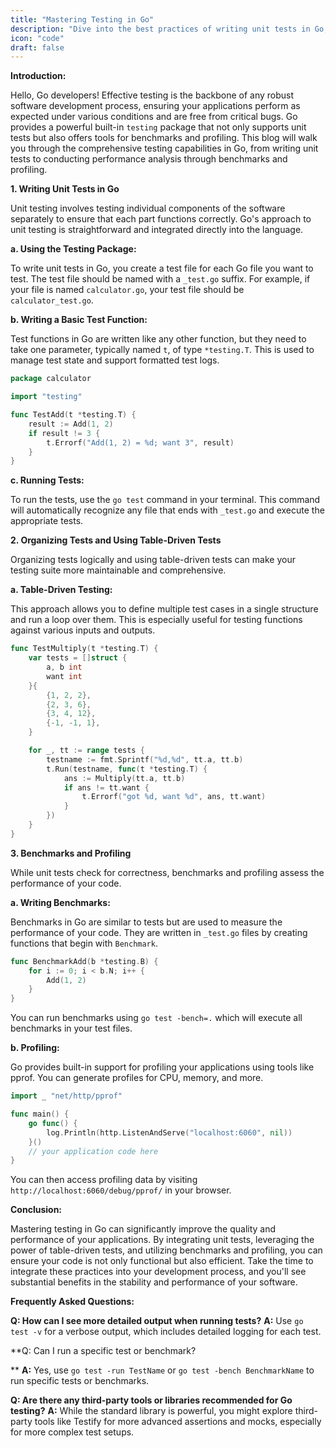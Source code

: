 ```yaml
---
title: "Mastering Testing in Go"
description: "Dive into the best practices of writing unit tests in Go, leveraging the built-in testing package, and utilizing benchmarks and profiling to optimize your Go applications."
icon: "code"
draft: false
---
```

**Introduction:**

Hello, Go developers! Effective testing is the backbone of any robust software development process, ensuring your applications perform as expected under various conditions and are free from critical bugs. Go provides a powerful built-in `testing` package that not only supports unit tests but also offers tools for benchmarks and profiling. This blog will walk you through the comprehensive testing capabilities in Go, from writing unit tests to conducting performance analysis through benchmarks and profiling.

**1. Writing Unit Tests in Go**

Unit testing involves testing individual components of the software separately to ensure that each part functions correctly. Go's approach to unit testing is straightforward and integrated directly into the language.

**a. Using the Testing Package:**

To write unit tests in Go, you create a test file for each Go file you want to test. The test file should be named with a `_test.go` suffix. For example, if your file is named `calculator.go`, your test file should be `calculator_test.go`.

**b. Writing a Basic Test Function:**

Test functions in Go are written like any other function, but they need to take one parameter, typically named `t`, of type `*testing.T`. This is used to manage test state and support formatted test logs.

```go
package calculator

import "testing"

func TestAdd(t *testing.T) {
    result := Add(1, 2)
    if result != 3 {
        t.Errorf("Add(1, 2) = %d; want 3", result)
    }
}
```

**c. Running Tests:**

To run the tests, use the `go test` command in your terminal. This command will automatically recognize any file that ends with `_test.go` and execute the appropriate tests.

**2. Organizing Tests and Using Table-Driven Tests**

Organizing tests logically and using table-driven tests can make your testing suite more maintainable and comprehensive.

**a. Table-Driven Testing:**

This approach allows you to define multiple test cases in a single structure and run a loop over them. This is especially useful for testing functions against various inputs and outputs.

```go
func TestMultiply(t *testing.T) {
    var tests = []struct {
        a, b int
        want int
    }{
        {1, 2, 2},
        {2, 3, 6},
        {3, 4, 12},
        {-1, -1, 1},
    }

    for _, tt := range tests {
        testname := fmt.Sprintf("%d,%d", tt.a, tt.b)
        t.Run(testname, func(t *testing.T) {
            ans := Multiply(tt.a, tt.b)
            if ans != tt.want {
                t.Errorf("got %d, want %d", ans, tt.want)
            }
        })
    }
}
```

**3. Benchmarks and Profiling**

While unit tests check for correctness, benchmarks and profiling assess the performance of your code.

**a. Writing Benchmarks:**

Benchmarks in Go are similar to tests but are used to measure the performance of your code. They are written in `_test.go` files by creating functions that begin with `Benchmark`.

```go
func BenchmarkAdd(b *testing.B) {
    for i := 0; i < b.N; i++ {
        Add(1, 2)
    }
}
```

You can run benchmarks using `go test -bench=.` which will execute all benchmarks in your test files.

**b. Profiling:**

Go provides built-in support for profiling your applications using tools like pprof. You can generate profiles for CPU, memory, and more.

```go
import _ "net/http/pprof"

func main() {
    go func() {
        log.Println(http.ListenAndServe("localhost:6060", nil))
    }()
    // your application code here
}
```

You can then access profiling data by visiting `http://localhost:6060/debug/pprof/` in your browser.

**Conclusion:**

Mastering testing in Go can significantly improve the quality and performance of your applications. By integrating unit tests, leveraging the power of table-driven tests, and utilizing benchmarks and profiling, you can ensure your code is not only functional but also efficient. Take the time to integrate these practices into your development process, and you'll see substantial benefits in the stability and performance of your software.

**Frequently Asked Questions:**

**Q: How can I see more detailed output when running tests?**
**A:** Use `go test -v` for a verbose output, which includes detailed logging for each test.

**Q: Can I run a specific test or benchmark?

**
**A:** Yes, use `go test -run TestName` or `go test -bench BenchmarkName` to run specific tests or benchmarks.

**Q: Are there any third-party tools or libraries recommended for Go testing?**
**A:** While the standard library is powerful, you might explore third-party tools like Testify for more advanced assertions and mocks, especially for more complex test setups.
